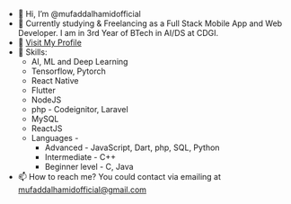 - 👋 Hi, I’m @mufaddalhamidofficial
- 🌱 Currently studying & Freelancing as a Full Stack Mobile App and Web Developer. I am in 3rd Year of BTech in AI/DS at CDGI.
- 🔗 [Visit My Profile](https://bit.ly/mufaddalh)
- 🤹 Skills:
  - AI, ML and Deep Learning
  - Tensorflow, Pytorch
  - React Native
  - Flutter
  - NodeJS
  - php - Codeignitor, Laravel
  - MySQL
  - ReactJS
  - Languages -
    - Advanced - JavaScript, Dart, php, SQL, Python
    - Intermediate - C++
    - Beginner level - C, Java
- 📫 How to reach me? You could contact via emailing at mufaddalhamidofficial@gmail.com
